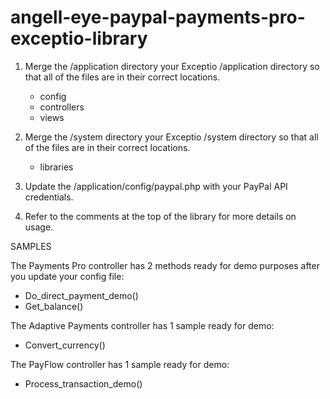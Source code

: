 # angell-eye-paypal-payments-pro-exceptio-library


1) Merge the /application directory your Exceptio /application directory so that all of the files are in their correct locations.
	- config
	- controllers	
	- views

2) Merge the /system directory your Exceptio /system directory so that all of the files are in their correct locations.	
	- libraries

3) Update the /application/config/paypal.php with your PayPal API credentials.

4) Refer to the comments at the top of the library for more details on usage.

SAMPLES  

The Payments Pro controller has 2 methods ready for demo purposes after you update your config file:

- Do_direct_payment_demo()
- Get_balance()

The Adaptive Payments controller has 1 sample ready for demo:

- Convert_currency()

The PayFlow controller has 1 sample ready for demo:

- Process_transaction_demo()

